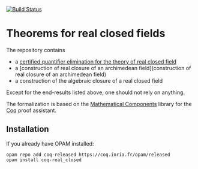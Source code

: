 [![Build Status](https://travis-ci.org/math-comp/real_closed.svg?branch=master)](https://travis-ci.org/math-comp/real-closed)

# Theorems for real closed fields
The repository contains
- a
  [certified quantifier elimination for the theory of real closed field](https://hal.inria.fr/inria-00593738v4)
- a [construction of real closure of an archimedean field](construction of real closure of an archimedean field)
- a construction of the algebraic closure of a real closed field

Except for the end-results listed above, one should not rely on anything.

The formalization is based on the [Mathematical Components](https://github.com/math-comp/math-comp)
library for the [Coq](https://coq.inria.fr) proof assistant.

## Installation

If you already have OPAM installed:

```
opam repo add coq-released https://coq.inria.fr/opam/released
opam install coq-real_closed
```
